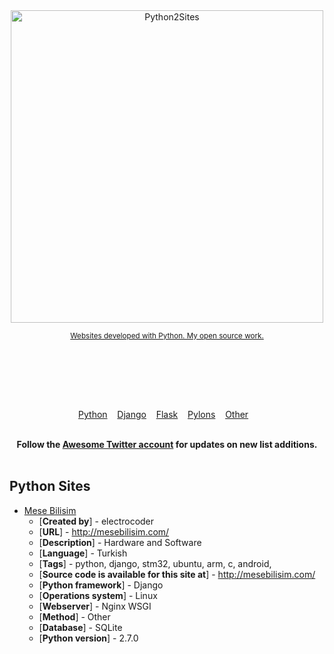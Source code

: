 <div align="center">
	<img width="500" src="https://www.python.org/static/community_logos/python-logo-master-v3-TM-flattened.png" alt="Python2Sites">
	<br>
	<p>
		<p>
			<sup>
				<a href="https://github.com/mesebilisim/python2sites">Websites developed with Python. My open source work.</a>
			</sup>
		</p>
		<br>
		<br>
	</p>
	<br>
	<br>
</div>

<p align="center">
	<a href="https://www.python.org/">Python</a>&nbsp;&nbsp;&nbsp;
	<a href="https://www.djangoproject.com/">Django</a>&nbsp;&nbsp;&nbsp;
	<a href="https://flask.palletsprojects.com/en/1.1.x/">Flask</a>&nbsp;&nbsp;&nbsp;
	<a href="https://www.pylonsproject.org/">Pylons</a>&nbsp;&nbsp;&nbsp;
	<a href="https://www.python.org/about/apps/">Other</a>&nbsp;&nbsp;&nbsp;
</p>

<br>

<div align="center">
	<b>Follow the <a href="https://twitter.com/MeseBilisim">Awesome Twitter account</a> for updates on new list additions.</b>
</div>

<br>

## Python Sites

- [Mese Bilisim](https://mesebilisim.com)
	- [**Created by**] - electrocoder
    - [**URL**] - http://mesebilisim.com/
	- [**Description**] - Hardware and Software 
	- [**Language**] - Turkish
	- [**Tags**] - python, django, stm32, ubuntu, arm, c, android, 
	- [**Source code is available for this site at**] - http://mesebilisim.com/
	- [**Python framework**] - Django
	- [**Operations system**] - Linux
	- [**Webserver**] - Nginx WSGI
	- [**Method**] - Other
	- [**Database**] - SQLite
	- [**Python version**] - 2.7.0


